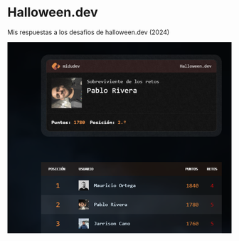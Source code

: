# Halloween.dev

Mis respuestas a los desafios de halloween.dev (2024)

![screenshot](/assets/image.png)